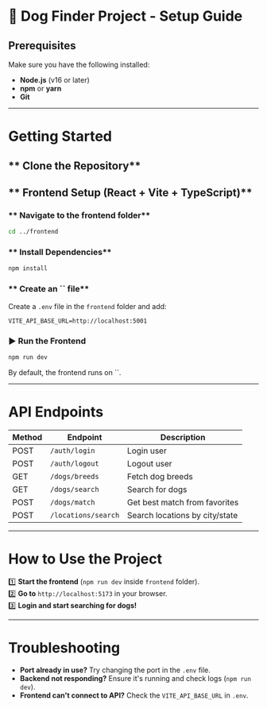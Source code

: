 # 🐶 Dog Finder Project - Setup Guide

## Prerequisites

Make sure you have the following installed:

- **Node.js** (v16 or later)
- **npm** or **yarn**
- **Git**

---

# Getting Started

## ** Clone the Repository**



## ** Frontend Setup (React + Vite + TypeScript)**

### ** Navigate to the frontend folder**

```sh
cd ../frontend
```

### ** Install Dependencies**

```sh
npm install
```

### ** Create an ****\`\`**** file**

Create a `.env` file in the `frontend` folder and add:

```
VITE_API_BASE_URL=http://localhost:5001
```

### **▶️ Run the Frontend**

```sh
npm run dev
```

By default, the frontend runs on \`\`.

---

# API Endpoints

| Method | Endpoint            | Description                    |
| ------ | ------------------- | ------------------------------ |
| POST   | `/auth/login`       | Login user                     |
| POST   | `/auth/logout`      | Logout user                    |
| GET    | `/dogs/breeds`      | Fetch dog breeds               |
| GET    | `/dogs/search`      | Search for dogs                |
| POST   | `/dogs/match`       | Get best match from favorites  |
| POST   | `/locations/search` | Search locations by city/state |

---

# How to Use the Project

1️⃣ **Start the frontend** (`npm run dev` inside `frontend` folder).\
2️⃣ **Go to** `http://localhost:5173` in your browser.\
3️⃣ **Login and start searching for dogs!**

---

# Troubleshooting

- **Port already in use?** Try changing the port in the `.env` file.
- **Backend not responding?** Ensure it's running and check logs (`npm run dev`).
- **Frontend can't connect to API?** Check the `VITE_API_BASE_URL` in `.env`.

